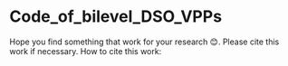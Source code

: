 # Code_of_bilevel_DSO_VPPs
Hope you find something that work for your research 😊.
Please cite this work if necessary. How to cite this work:


